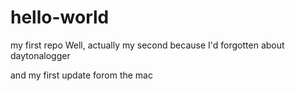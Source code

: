 # hello-world
my first repo
Well, actually my second because I'd forgotten about daytonalogger

and my first update forom the mac
